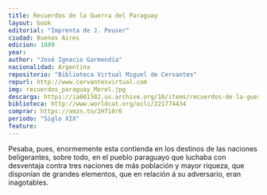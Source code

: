 ```yaml
---
title: Recuerdos de la Guerra del Paraguay
layout: book
editorial: "Imprenta de J. Peuser"
ciudad: Buenos Aires 
edicion: 1889
year: 
author: "José Ignacio Garmendia"
nacionalidad: Argentina
repositorio: "Biblioteca Virtual Miguel de Cervantes"
repurl: http://www.cervantesvirtual.com
img: recuerdos_paraguay_Morel.jpg
descarga: https://ia601502.us.archive.org/10/items/recuerdos-de-la-guerra-del-paraguay/recuerdos-de-la-guerra-del-paraguay.pdf
biblioteca: http://www.worldcat.org/oclc/221774434
comprar: https://amzn.to/2H7i8r6
periodo: "Siglo XIX"
feature: 
---
```

 
Pesaba, pues, enormemente esta contienda en los destinos de las naciones beligerantes, sobre todo, en el pueblo paraguayo que luchaba con desventaja contra tres naciones de más población y mayor riqueza, que disponían de grandes elementos, que en relación á su adversario, eran inagotables.
